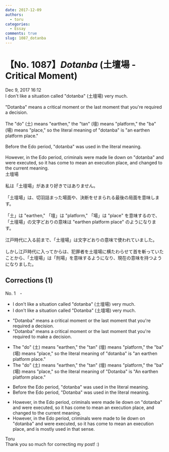 ```yaml
---
date: 2017-12-09
authors:
  - toru
categories:
  - Essay
comments: true
slug: 1087_dotanba
---
```


# 【No. 1087】<strong><em>Dotanba</strong></em> (土壇場 - Critical Moment)
<div class="date">Dec 9, 2017 16:12</div>
<div id="post"><div id="body_show_ori">
I don't like a situation called "dotanba" (土壇場) very much.<br/><br/>"Dotanba" means a critical moment or the last moment that you're required a decision.<br/><br/>The "do" (土) means "earthen," the "tan" (壇) means "platform," the "ba" (場) means "place," so the literal meaning of "dotanba" is "an earthen platform place."<br/><br/>Before the Edo period, "dotanba" was used in the literal meaning.<br/><br/>However, in the Edo period, criminals were made lie down on "dotanba" and were executed, so it has come to mean an execution place, and changed to the current meaning.
</div></div>

<!-- more -->

<div id="post_ja"><div id="body_show_mo">
土壇場<br/><br/>私は「土壇場」があまり好きではありません。<br/><br/>「土壇場」は、切羽詰まった場面や、決断をせまられる最後の局面を意味します。<br/><br/>「土」は "earthen," 「壇」は "platform," 「場」は "place" を意味するので、「土壇場」の文字どおりの意味は "earthen platform place" のようになります。<br/><br/>江戸時代に入る前まで、「土壇場」は文字どおりの意味で使われていました。<br/><br/>しかし江戸時代に入ってからは、犯罪者を土壇場に横たわらせて首を斬っていたことから、「土壇場」は「刑場」を意味するようになり、現在の意味を持つようになりました。
</div></div>

## Corrections (1)
<div id="block"><div class="first_name"> No. 1　<span class="just_name">-</span></div><div id="block2">
<ul class="correction_field">
<li class="incorrect">I don't like a situation called "dotanba" (土壇場) very much.</li>
<li class="corrected correct">
I don't like a situation called "<span class="f_red">D</span>otanba" (土壇場) very much.
</li>
</ul>
<ul class="correction_field">
<li class="incorrect">"Dotanba" means a critical moment or the last moment that you're required a decision.</li>
<li class="corrected correct">
"Dotanba" means a critical moment or the last moment that you're required <span class="f_red">to make</span> a decision.
</li>
</ul>
<ul class="correction_field">
<li class="incorrect">The "do" (土) means "earthen," the "tan" (壇) means "platform," the "ba" (場) means "place," so the literal meaning of "dotanba" is "an earthen platform place."</li>
<li class="corrected correct">
The "do" (土) means "earthen," the "tan" (壇) means "platform," the "ba" (場) means "place," so the literal meaning of "<span class="f_red">D</span>otanba" is "<span class="f_red">A</span>n earthen platform place."
</li>
</ul>
<ul class="correction_field">
<li class="incorrect">Before the Edo period, "dotanba" was used in the literal meaning.</li>
<li class="corrected correct">
Before the Edo period, "<span class="f_red">D</span>otanba" was used in the literal meaning.
</li>
</ul>
<ul class="correction_field">
<li class="incorrect">However, in the Edo period, criminals were made lie down on "dotanba" and were executed, so it has come to mean an execution place, and changed to the current meaning.</li>
<li class="corrected correct">
However, in the Edo period, criminals were made <span class="f_red">to</span> lie down on <span class="f_red"><span class="sline">"</span></span>dotanba<span class="f_red"><span class="sline">"</span></span> and were executed, so it has come to mean an execution place, and <span class="f_blue">is mostly used in that sense.</span>
</li>
</ul>
</div><div class="name"><span class="just_name">Toru</span><br>
Thank you so much for correcting my post! :)
</div>
</div>
